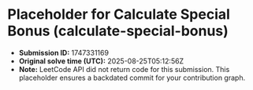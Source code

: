 # Placeholder for Calculate Special Bonus (calculate-special-bonus)

- **Submission ID:** 1747331169
- **Original solve time (UTC):** 2025-08-25T05:12:56Z
- **Note:** LeetCode API did not return code for this submission.
  This placeholder ensures a backdated commit for your contribution graph.
